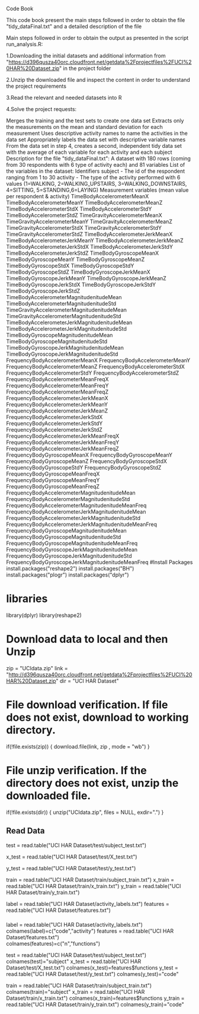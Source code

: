 Code Book

This code book present the main steps followed in order to obtain the file "tidy_dataFinal.txt" and a detailed description of the file

Main steps followed in order to obtain the output as presented in the script run_analysis.R:

1.Downloading the initial datasets and additional information from
"https://d396qusza40orc.cloudfront.net/getdata%2Fprojectfiles%2FUCI%20HAR%20Dataset.zip" in the project folder

2.Unzip the downloaded file and inspect the content in order to understand the project requirements

3.Read the relevant and needed datasets into R

4.Solve the project requests:

Merges the training and the test sets to create one data set
Extracts only the measurements on the mean and standard deviation for each measurement
Uses descriptive activity names to name the activities in the data set
Appropriately labels the data set with descriptive variable names
From the data set in step 4, creates a second, independent tidy data set with the average of each variable for each activity and each subject
Description for the file "tidy_dataFinal.txt":
A dataset with 180 rows (coming from 30 respondents with 6 type of activity each) and 81 variables
List of the variables in the dataset:
Identifiers
subject - The id of the respondent ranging from 1 to 30
activity - The type of the activity performed with 6 values (1=WALKING, 2=WALKING_UPSTAIRS, 3=WALKING_DOWNSTAIRS, 4=SITTING, 5=STANDING,6=LAYING)
Measurement variables (mean value per respondent & activity)
TimeBodyAccelerometerMeanX
TimeBodyAccelerometerMeanY
TimeBodyAccelerometerMeanZ
TimeBodyAccelerometerStdX
TimeBodyAccelerometerStdY
TimeBodyAccelerometerStdZ
TimeGravityAccelerometerMeanX
TimeGravityAccelerometerMeanY
TimeGravityAccelerometerMeanZ
TimeGravityAccelerometerStdX
TimeGravityAccelerometerStdY
TimeGravityAccelerometerStdZ
TimeBodyAccelerometerJerkMeanX
TimeBodyAccelerometerJerkMeanY
TimeBodyAccelerometerJerkMeanZ
TimeBodyAccelerometerJerkStdX
TimeBodyAccelerometerJerkStdY
TimeBodyAccelerometerJerkStdZ
TimeBodyGyroscopeMeanX
TimeBodyGyroscopeMeanY
TimeBodyGyroscopeMeanZ
TimeBodyGyroscopeStdX
TimeBodyGyroscopeStdY
TimeBodyGyroscopeStdZ
TimeBodyGyroscopeJerkMeanX
TimeBodyGyroscopeJerkMeanY
TimeBodyGyroscopeJerkMeanZ
TimeBodyGyroscopeJerkStdX
TimeBodyGyroscopeJerkStdY
TimeBodyGyroscopeJerkStdZ
TimeBodyAccelerometerMagnitudenitudeMean
TimeBodyAccelerometerMagnitudenitudeStd
TimeGravityAccelerometerMagnitudenitudeMean
TimeGravityAccelerometerMagnitudenitudeStd
TimeBodyAccelerometerJerkMagnitudenitudeMean
TimeBodyAccelerometerJerkMagnitudenitudeStd
TimeBodyGyroscopeMagnitudenitudeMean
TimeBodyGyroscopeMagnitudenitudeStd
TimeBodyGyroscopeJerkMagnitudenitudeMean
TimeBodyGyroscopeJerkMagnitudenitudeStd
FrequencyBodyAccelerometerMeanX
FrequencyBodyAccelerometerMeanY
FrequencyBodyAccelerometerMeanZ
FrequencyBodyAccelerometerStdX
FrequencyBodyAccelerometerStdY
FrequencyBodyAccelerometerStdZ
FrequencyBodyAccelerometerMeanFreqX
FrequencyBodyAccelerometerMeanFreqY
FrequencyBodyAccelerometerMeanFreqZ
FrequencyBodyAccelerometerJerkMeanX
FrequencyBodyAccelerometerJerkMeanY
FrequencyBodyAccelerometerJerkMeanZ
FrequencyBodyAccelerometerJerkStdX
FrequencyBodyAccelerometerJerkStdY
FrequencyBodyAccelerometerJerkStdZ
FrequencyBodyAccelerometerJerkMeanFreqX
FrequencyBodyAccelerometerJerkMeanFreqY
FrequencyBodyAccelerometerJerkMeanFreqZ
FrequencyBodyGyroscopeMeanX
FrequencyBodyGyroscopeMeanY
FrequencyBodyGyroscopeMeanZ
FrequencyBodyGyroscopeStdX
FrequencyBodyGyroscopeStdY
FrequencyBodyGyroscopeStdZ
FrequencyBodyGyroscopeMeanFreqX
FrequencyBodyGyroscopeMeanFreqY
FrequencyBodyGyroscopeMeanFreqZ
FrequencyBodyAccelerometerMagnitudenitudeMean
FrequencyBodyAccelerometerMagnitudenitudeStd
FrequencyBodyAccelerometerMagnitudenitudeMeanFreq
FrequencyBodyAccelerometerJerkMagnitudenitudeMean
FrequencyBodyAccelerometerJerkMagnitudenitudeStd
FrequencyBodyAccelerometerJerkMagnitudenitudeMeanFreq
FrequencyBodyGyroscopeMagnitudenitudeMean
FrequencyBodyGyroscopeMagnitudenitudeStd
FrequencyBodyGyroscopeMagnitudenitudeMeanFreq
FrequencyBodyGyroscopeJerkMagnitudenitudeMean
FrequencyBodyGyroscopeJerkMagnitudenitudeStd
FrequencyBodyGyroscopeJerkMagnitudenitudeMeanFreq
#Install Packages 
install.packages("reshape2")
install.packages("BH")
install.packages("plogr")
install.packages("dplyr")


# libraries

library(dplyr)
library(reshape2)
# Download data to local and then Unzip


zip = "UCIdata.zip"
link = "http://d396qusza40orc.cloudfront.net/getdata%2Fprojectfiles%2FUCI%20HAR%20Dataset.zip"
dir = "UCI HAR Dataset"

# File download verification. If file does not exist, download to working directory.
if(!file.exists(zip))
{
  download.file(link, zip , mode = "wb") 
}

# File unzip verification. If the directory does not exist, unzip the downloaded file.
if(!file.exists(dir))
{
  unzip("UCIdata.zip", files = NULL, exdir=".")
}


## Read Data
test = read.table("UCI HAR Dataset/test/subject_test.txt")

x_test = read.table("UCI HAR Dataset/test/X_test.txt")

y_test = read.table("UCI HAR Dataset/test/y_test.txt")


train = read.table("UCI HAR Dataset/train/subject_train.txt")
x_train = read.table("UCI HAR Dataset/train/x_train.txt")
y_train = read.table("UCI HAR Dataset/train/y_train.txt")

label = read.table("UCI HAR Dataset/activity_labels.txt")
features = read.table("UCI HAR Dataset/features.txt")  

###


label = read.table("UCI HAR Dataset/activity_labels.txt")
colnames(label)=c("code","activity")
features = read.table("UCI HAR Dataset/features.txt")  
colnames(features)=c("n","functions")


test = read.table("UCI HAR Dataset/test/subject_test.txt")
colnames(test)="subject"
x_test = read.table("UCI HAR Dataset/test/X_test.txt")
colnames(x_test)=features$functions
y_test = read.table("UCI HAR Dataset/test/y_test.txt")
colnames(y_test)="code"

train = read.table("UCI HAR Dataset/train/subject_train.txt")
colnames(train)="subject"
x_train = read.table("UCI HAR Dataset/train/x_train.txt")
colnames(x_train)=features$functions
y_train = read.table("UCI HAR Dataset/train/y_train.txt")
colnames(y_train)="code"
